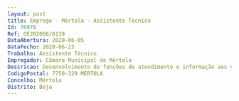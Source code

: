 ```yaml
--- 
layout: post
title: Emprego - Mértola - Assistente Técnico
Id: 76978
Ref: OE202006/0139
DataAbertura: 2020-06-05
DataFecho: 2020-06-23
Trabalho: Assistente Técnico
Empregador: Câmara Municipal de Mértola
Descricao: Desenvolvimento de funções de atendimento e informação aos visitantes do núcleo museológico  colaboração na organização do serviço e na produção de mantas de Mértola  desenvolvimento de ações de promoção e garantia de manutenção do processo de produção das referidas mantas. Funções de formação e acompanhamento de nova(o)s tecedeiras tecelões (Oficina de Tecelagem)
CodigoPostal: 7750-329 MÉRTOLA
Concelho: Mértola
Distrito: Beja
--- 
```

